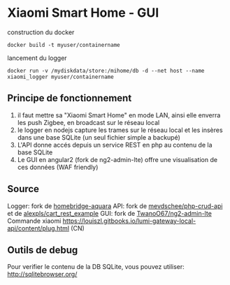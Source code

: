 # Xiaomi Smart Home - GUI

construction du docker

```docker build -t myuser/containername```


lancement du logger

```docker run -v /mydiskdata/store:/mihome/db -d --net host --name xiaomi_logger myuser/containername```


## Principe de fonctionnement

1) il faut mettre sa "Xiaomi Smart Home" en mode LAN, ainsi elle enverra les push Zigbee, en broadcast sur le réseau local
2) le logger en nodejs capture les trames sur le réseau local et les insères dans une base SQLite (un seul fichier simple a backupé)
3) L'API donne accés depuis un service REST en php au contenu de la base SQLite
4) Le GUI en angular2 (fork de ng2-admin-lte) offre une visualisation de ces données (WAF friendly)

## Source
Logger: fork de [homebridge-aquara](https://github.com/snOOrz/homebridge-aqara)
API: fork de [mevdschee/php-crud-api](https://github.com/mevdschee/php-crud-api) et de [alexpls/cart_rest_example](https://github.com/alexpls/cart_rest_example)
GUI: fork de [TwanoO67/ng2-admin-lte](https://github.com/TwanoO67/ng2-admin-lte)
Commande xiaomi https://louiszl.gitbooks.io/lumi-gateway-local-api/content/plug.html (CN)

## Outils de debug

Pour verifier le contenu de la DB SQLite, vous pouvez utiliser: http://sqlitebrowser.org/

